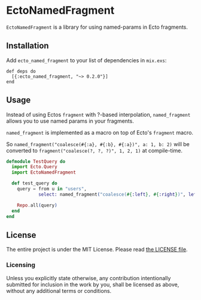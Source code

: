 # EctoNamedFragment

`EctoNamedFragment` is a library for using named-params in Ecto fragments.

## Installation

Add `ecto_named_fragment` to your list of dependencies in `mix.exs`:

    def deps do
      [{:ecto_named_fragment, "~> 0.2.0"}]
    end

## Usage

Instead of using Ectos `fragment` with ?-based interpolation, `named_fragment` allows you to use named params in your fragments.

`named_fragment` is implemented as a macro on top of Ecto's `fragment` macro.

So `named_fragment("coalesce(#{:a}, #{:b}, #{:a})", a: 1, b: 2)` will
be converted to `fragment("coalesce(?, ?, ?)", 1, 2, 1)` at compile-time.

```elixir
defmodule TestQuery do
  import Ecto.Query
  import EctoNamedFragment

  def test_query do
    query = from u in "users",
            select: named_fragment("coalesce(#{:left}, #{:right})", left: "example", right: "input")

    Repo.all(query)
  end
end
```

## License

The entire project is under the MIT License. Please read [the LICENSE file](./LICENSE.md).

### Licensing

Unless you explicitly state otherwise, any contribution intentionally submitted for inclusion in the work by you, shall be licensed as above, without any additional terms or conditions.
